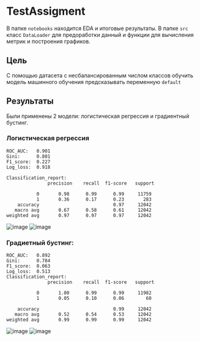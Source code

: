 # TestAssigment
В папке `notebooks` находится EDA и итоговые результаты. В папке `src` класс `DataLoader` для предоработки данный и функции для вычисления метрик и построения графиков.
## Цель
С помощью датасета с несбалансированным числом классов обучить модель машинного обучения предсказывать переменную `default`
## Результаты
Были применены 2 модели: логистическая регрессия и градиентный бустинг.

### Логистическая регрессия
```
ROC_AUC:   0.901
Gini:      0.801
F1_score:  0.227
Log_loss:  0.918

Classification_report: 
               precision    recall  f1-score   support

           0       0.98      0.99      0.99     11759
           1       0.36      0.17      0.23       283
    accuracy                           0.97     12042
   macro avg       0.67      0.58      0.61     12042
weighted avg       0.97      0.97      0.97     12042
```


![image](https://user-images.githubusercontent.com/66497711/170164591-357f8899-8db2-4eab-a071-b5cb51185c88.png)
![image](https://user-images.githubusercontent.com/66497711/170164611-b31815f8-3753-419b-a437-2688fb35f34e.png)


### Градиетный бустинг:
```
ROC_AUC:   0.892
Gini:      0.784
F1_score:  0.063
Log_loss:  0.513
Classification_report: 
               precision    recall  f1-score   support

           0       1.00      0.99      0.99     11982
           1       0.05      0.10      0.06        60

    accuracy                           0.99     12042
   macro avg       0.52      0.54      0.53     12042
weighted avg       0.99      0.99      0.99     12042
```
![image](https://user-images.githubusercontent.com/66497711/170164399-996e8e22-2a07-460e-a334-2071b1a2a1f8.png)
![image](https://user-images.githubusercontent.com/66497711/170164415-707ced79-d7c3-41c4-8328-89734d0d7de1.png)
